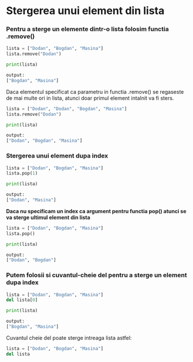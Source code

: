 # Stergerea unui element din lista

### Pentru a sterge un elemente dintr-o lista folosim functia .remove()

```python
lista = ["Dodan", "Bogdan", "Masina"]
lista.remove("Dodan")

print(lista)

output:
["Bogdan", "Masina"]
```
Daca elementul specificat ca parametru in functia .remove() se regaseste de mai multe ori in lista, atunci doar primul element intalnit va fi sters.

```python
lista = ["Dodan", "Dodan", "Bogdan", "Masina"]
lista.remove("Dodan")

print(lista)

output:
["Dodan", "Bogdan", "Masina"]
```

### Stergerea unui element dupa index

```python
lista = ["Dodan", "Bogdan", "Masina"]
lista.pop(1)

print(lista)

output:
["Dodan", "Masina"]
```

**Daca nu specificam un index ca argument pentru functia pop() atunci se va sterge ultimul element din lista**

```python
lista = ["Dodan", "Bogdan", "Masina"]
lista.pop()

print(lista)

output:
["Dodan", "Bogdan"]
```

### Putem folosii si cuvantul-cheie **del** pentru a sterge un element dupa index

```python
lista = ["Dodan", "Bogdan", "Masina"]
del lista[0]

print(lista)

output:
["Bogdan", "Masina"]
```

Cuvantul cheie del poate sterge intreaga lista astfel:

```python
lista = ["Dodan", "Bogdan", "Masina"]
del lista
```